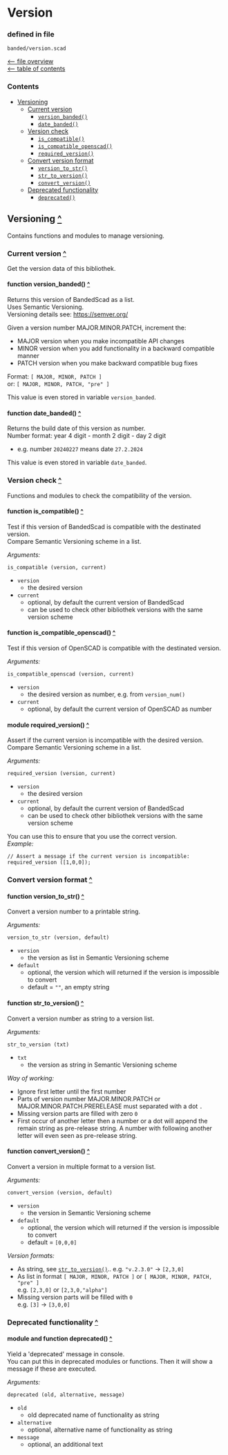 Version
=======

### defined in file
`banded/version.scad`  

[<-- file overview](file_overview.md)  
[<-- table of contents](contents.md)  

### Contents
[contents]: #contents "Up to Contents"
- [Versioning](#version---)
  - [Current version](#current-version-)
    - [`version_banded()`][version_banded]
    - [`date_banded()`][date_banded]
  - [Version check](#version-check-)
    - [`is_compatible()`][is_compatible]
    - [`is_compatible_openscad()`][is_compatible_openscad]
    - [`required_version()`][required_version]
  - [Convert version format](#convert-version-format-)
    - [`version_to_str()`][version_to_str]
    - [`str_to_version()`][str_to_version]
    - [`convert_version()`][convert_version]
  - [Deprecated functionality](#deprecated-functionality-)
    - [`deprecated()`][deprecated]


Versioning [^][contents]
-----------------------

Contains functions and modules to manage versioning.


### Current version [^][contents]

Get the version data of this bibliothek.

#### function version_banded() [^][contents]
[version_banded]: #function-version_banded-
Returns this version of BandedScad as a list.  
Uses Semantic Versioning.  
Versioning details see: <https://semver.org/>

Given a version number MAJOR.MINOR.PATCH, increment the:
- MAJOR version when you make incompatible API changes
- MINOR version when you add functionality in a backward compatible manner
- PATCH version when you make backward compatible bug fixes

Format: `[ MAJOR, MINOR, PATCH ]`  
or:     `[ MAJOR, MINOR, PATCH, "pre" ]`

This value is even stored in variable `version_banded`.

#### function date_banded() [^][contents]
[date_banded]: #function-date_banded-
Returns the build date of this version as number.  
Number format: year 4 digit - month 2 digit - day 2 digit
- e.g. number `20240227` means date `27.2.2024`

This value is even stored in variable `date_banded`.


### Version check [^][contents]

Functions and modules to check the compatibility of the version.

#### function is_compatible() [^][contents]
[is_compatible]: #function-is_compatible-
Test if this version of BandedScad is compatible with the destinated version.  
Compare Semantic Versioning scheme in a list.

_Arguments:_
```OpenSCAD
is_compatible (version, current)
```
- `version`
  - the desired version
- `current`
  - optional, by default the current version of BandedScad
  - can be used to check other bibliothek versions with the same version scheme

#### function is_compatible_openscad() [^][contents]
[is_compatible_openscad]: #function-is_compatible_openscad-
Test if this version of OpenSCAD is compatible with the destinated version.

_Arguments:_
```OpenSCAD
is_compatible_openscad (version, current)
```
- `version`
  - the desired version as number, e.g. from `version_num()`
- `current`
  - optional, by default the current version of OpenSCAD as number

#### module required_version() [^][contents]
[required_version]: #module-required_version-
Assert if the current version is incompatible with the desired version.  
Compare Semantic Versioning scheme in a list.

_Arguments:_
```OpenSCAD
required_version (version, current)
```
- `version`
  - the desired version
- `current`
  - optional, by default the current version of BandedScad
  - can be used to check other bibliothek versions with the same version scheme

You can use this to ensure that you use the correct version.  
_Example:_
```OpenSCAD
// Assert a message if the current version is incompatible:
required_version ([1,0,0]);
```


### Convert version format [^][contents]

#### function version_to_str() [^][contents]
[version_to_str]: #function-version_to_str-
Convert a version number to a printable string.

_Arguments:_
```OpenSCAD
version_to_str (version, default)
```
- `version`
  - the version as list in Semantic Versioning scheme
- `default`
  - optional, the version which will returned if the version is impossible to convert
  - default = `""`, an empty string

#### function str_to_version() [^][contents]
[str_to_version]: #function-str_to_version-
Convert a version number as string to a version list.

_Arguments:_
```OpenSCAD
str_to_version (txt)
```
- `txt`
  - the version as string in Semantic Versioning scheme

_Way of working:_
- Ignore first letter until the first number
- Parts of version number MAJOR.MINOR.PATCH or MAJOR.MINOR.PATCH.PRERELEASE
  must separated with a dot `.`
- Missing version parts are filled with zero `0`
- First occur of another letter then a number or a dot
  will append the remain string as pre-release string.
  A number with following another letter will even seen as pre-release string.

#### function convert_version() [^][contents]
[convert_version]: #function-convert_version-
Convert a version in multiple format to a version list.

_Arguments:_
```OpenSCAD
convert_version (version, default)
```
- `version`
  - the version in Semantic Versioning scheme
- `default`
  - optional, the version which will returned if the version is impossible to convert
  - default = `[0,0,0]`

_Version formats:_
- As string, see [`str_to_version()`][str_to_version]..
  e.g. `"v.2.3.0"` -> `[2,3,0]`
- As list in format `[ MAJOR, MINOR, PATCH ]` or `[ MAJOR, MINOR, PATCH, "pre" ]`  
  e.g. `[2,3,0]` or `[2,3,0,"alpha"]`
- Missing version parts will be filled with `0`  
  e.g. `[3]` -> `[3,0,0]`


### Deprecated functionality [^][contents]

#### module and function deprecated() [^][contents]
[deprecated]: #module-and-function-deprecated-
Yield a 'deprecated' message in console.  
You can put this in deprecated modules or functions.
Then it will show a message if these are executed.

_Arguments:_
```OpenSCAD
deprecated (old, alternative, message)
```
- `old`
  - old deprecated name of functionality as string
- `alternative`
  - optional, alternative name of functionality as string
- `message`
  - optional, an additional text

